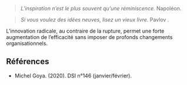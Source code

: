 >*L’inspiration n’est le plus souvent qu’une réminiscence.*
>Napoléon. 

>*Si vous voulez des idées neuves, lisez un vieux livre.*
>Pavlov .

L’innovation radicale, au contraire de la rupture, permet une forte augmentation de l’efficacité sans imposer de profonds changements organisationnels. 

## Références

- Michel Goya. (2020). DSI n°146 (janvier/février).